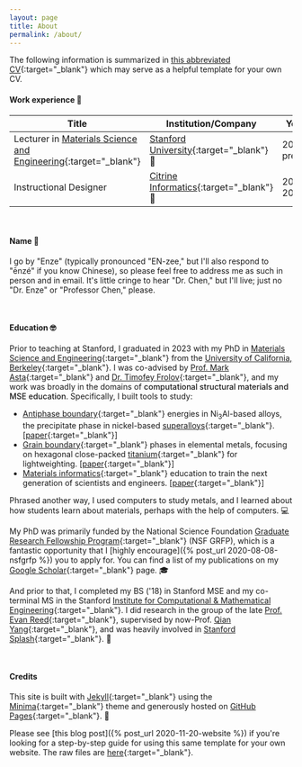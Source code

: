 ```yaml
---
layout: page
title: About
permalink: /about/
---
```


The following information is summarized in [this abbreviated CV](https://docs.google.com/document/d/159ycw0jmHpKcIYBDJ9f40aPySdKWhSry9NmwIcJRw50/edit?usp=sharing){:target="_blank"} which may serve as a helpful template for your own CV.


#### Work experience 💼

| Title | Institution/Company | Years |
| --- | --- | --- |
| Lecturer in [Materials Science and Engineering](https://mse.stanford.edu){:target="_blank"} | [Stanford University](https://www.stanford.edu/){:target="_blank"} 🌴 | 2023–present |
| Instructional Designer | [Citrine Informatics](https://citrine.io/){:target="_blank"} 🍊 | 2019–2021 |

<br> 


#### Name 📛

I go by "Enze" (typically pronounced "EN-zee," but I'll also respond to "ēnzé" if you know Chinese), so please feel free to address me as such in person and in email.
It's little cringe to hear "Dr. Chen," but I'll live; just no "Dr. Enze" or "Professor Chen," please.

<br>


#### Education 🤓

Prior to teaching at Stanford, I graduated in 2023 with my PhD in [Materials Science and Engineering](https://www.mse.berkeley.edu/){:target="_blank"} from the [University of California, Berkeley](https://www.berkeley.edu/){:target="_blank"}.
I was co-advised by [Prof. Mark Asta](https://mse.berkeley.edu/people_new/asta/){:target="_blank"} and [Dr. Timofey Frolov](https://people.llnl.gov/frolov2){:target="_blank"}, and my work was broadly in the domains of <span style="font-weight:500">computational structural materials and MSE education</span>.
Specifically, I built tools to study:
- [Antiphase boundary](https://en.wikipedia.org/wiki/Anti-phase_domain){:target="_blank"} energies in Ni<sub>3</sub>Al-based alloys, the precipitate phase in nickel-based [superalloys](https://en.wikipedia.org/wiki/Superalloy){:target="_blank"}. 
[[paper](https://www.nature.com/articles/s41524-022-00755-1){:target="_blank"}] 
- [Grain boundary](https://en.wikipedia.org/wiki/Grain_boundary){:target="_blank"} phases in elemental metals, focusing on hexagonal close-packed [titanium](https://en.wikipedia.org/wiki/Titanium){:target="_blank"} for lightweighting. 
[[paper](https://www.nature.com/articles/s41467-024-51330-9){:target="_blank"}]
- [Materials informatics](https://en.wikipedia.org/wiki/Materials_informatics){:target="_blank"} education to train the next generation of scientists and engineers.
[[paper](https://pubs.acs.org/doi/10.1021/acs.jchemed.2c00640){:target="_blank"}] 

Phrased another way, I used computers to study metals, and I learned about how students learn about materials, perhaps with the help of computers. 💻

My PhD was primarily funded by the National Science Foundation [Graduate Research Fellowship Program](https://www.nsfgrfp.org/){:target="_blank"} (NSF GRFP), which is a fantastic opportunity that I [highly encourage]({% post_url 2020-08-08-nsfgrfp %}) you to apply for.
You can find a list of my publications on my [Google Scholar](https://scholar.google.com/citations?hl=en&user=MMkofM4AAAAJ&view_op=list_works&sortby=pubdate){:target="_blank"} page. 🎓

And prior to that, I completed my BS ('18) in Stanford MSE and my co-terminal MS in the Stanford [Institute for Computational & Mathematical Engineering](https://icme.stanford.edu/){:target="_blank"}. 
I did research in the group of the late [Prof. Evan Reed](https://mse.stanford.edu/people/memory-professor-evan-j-reed){:target="_blank"}, supervised by now-Prof. [Qian Yang](https://engineering.uconn.edu/person/qian-yang/){:target="_blank"}, and was heavily involved in [Stanford Splash](https://www.stanfordesp.org/){:target="_blank"}. 🌊

<br>


#### Credits

This site is built with [Jekyll](https://jekyllrb.com/){:target="_blank"} using the [Minima](https://github.com/jekyll/minima){:target="_blank"} theme and generously hosted on [GitHub Pages](https://pages.github.com/){:target="_blank"}. 🤍

Please see [this blog post]({% post_url 2020-11-20-website %}) if you're looking for a step-by-step guide for using this same template for your own website. 
The raw files are [here](https://github.com/enze-chen/enze-chen.github.io){:target="_blank"}.
